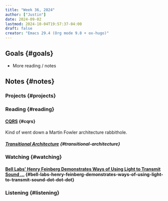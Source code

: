 ```yaml
---
title: "Week 36, 2024"
author: ["Justin"]
date: 2024-09-02
lastmod: 2024-10-04T19:57:37-04:00
draft: false
creator: "Emacs 29.4 (Org mode 9.8 + ox-hugo)"
---
```


<div class="outline-1 jvc">

## Goals {#goals}

-   More reading / notes

</div>

<div class="outline-1 jvc">

## Notes {#notes}

<div class="outline-2 jvc">

### Projects {#projects}


</div>

<div class="outline-2 jvc">

### Reading {#reading}

<div class="outline-3 jvc">

#### [CQRS](https://martinfowler.com/bliki/CQRS.html?) {#cqrs}

Kind of went down a Martin Fowler architecture rabbithole.

<div class="outline-4 jvc">

##### [Transitional Architecture](https://martinfowler.com/articles/patterns-legacy-displacement/transitional-architecture.html) {#transitional-architecture}


</div>

</div>

</div>

<div class="outline-2 jvc">

### Watching {#watching}

<div class="outline-3 jvc">

#### [Bell Labs' Henry Feinberg Demonstrates Ways of Using Light to Transmit Sound ...](https://www.youtube.com/watch?v=gf2J3HTYUHE) {#bell-labs-henry-feinberg-demonstrates-ways-of-using-light-to-transmit-sound-dot-dot-dot}


</div>

</div>

<div class="outline-2 jvc">

### Listening {#listening}


</div>

</div>
